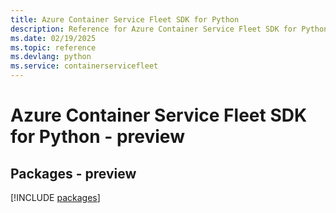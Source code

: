 ```yaml
---
title: Azure Container Service Fleet SDK for Python
description: Reference for Azure Container Service Fleet SDK for Python
ms.date: 02/19/2025
ms.topic: reference
ms.devlang: python
ms.service: containerservicefleet
---
```

# Azure Container Service Fleet SDK for Python - preview
## Packages - preview
[!INCLUDE [packages](container-service-fleet-index.md)]